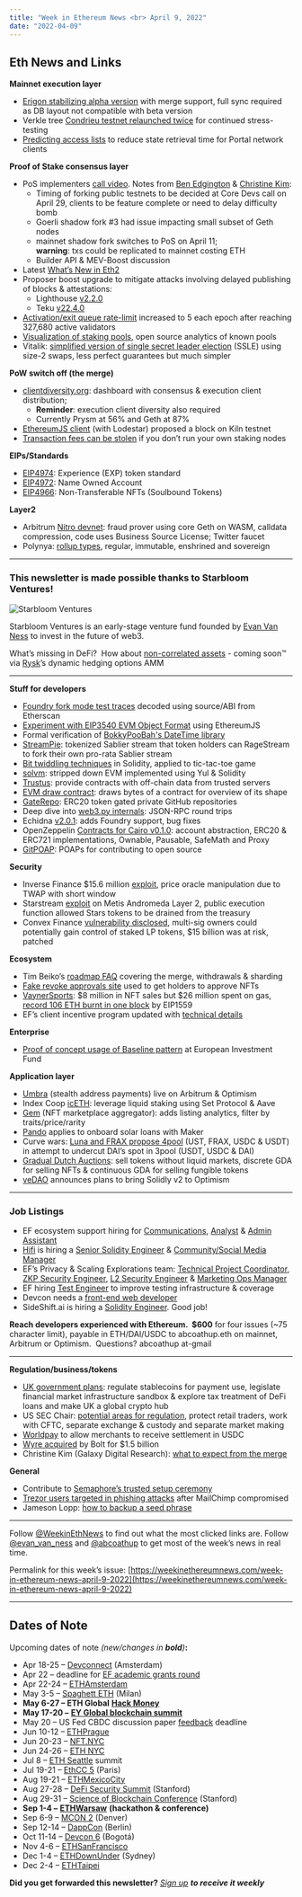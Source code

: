 ```yaml
---
title: "Week in Ethereum News <br> April 9, 2022"
date: "2022-04-09"
---
```


## **Eth News and Links**

**Mainnet execution layer**

- [Erigon stabilizing alpha version](https://twitter.com/erigoneth/status/1511664827839782916) with merge support, full sync required as DB layout not compatible with beta version
- Verkle tree [Condrieu testnet relaunched twice](https://notes.ethereum.org/@gballet/verkle-testnet-updates/%2Fs%2FSksmVxpb5) for continued stress-testing
- [Predicting access lists](https://ethresear.ch/t/predicting-access-list-a-potential-way-to-speed-up-the-evm-for-portal-clients/12355) to reduce state retrieval time for Portal network clients 

**Proof of Stake consensus layer**

- PoS implementers [call video](https://www.youtube.com/watch?v=rYWF7N8tS0g&t=25s). Notes from [Ben Edgington](https://hackmd.io/@benjaminion/H1U6EPnXq) & [Christine Kim](https://twitter.com/christine_dkim/status/1512100564586348549):
    - Timing of forking public testnets to be decided at Core Devs call on April 29, clients to be feature complete or need to delay difficulty bomb
    - Goerli shadow fork #3 had issue impacting small subset of Geth nodes
    - mainnet shadow fork switches to PoS on April 11;  
        **warning**: txs could be replicated to mainnet costing ETH
    - Builder API & MEV-Boost discussion
- Latest [What’s New in Eth2](https://hackmd.io/@benjaminion/eth2_news/https%3A%2F%2Fhackmd.io%2F%40benjaminion%2Fwnie2_220408)
- Proposer boost upgrade to mitigate attacks involving delayed publishing of blocks & attestations:
    - Lighthouse [v2.2.0](https://github.com/sigp/lighthouse/releases/tag/v2.2.0)
    - Teku [v22.4.0](https://github.com/ConsenSys/teku/releases/tag/22.4.0)
- [Activation/exit queue rate-limit](https://twitter.com/terencechain/status/1509923504841392129) increased to 5 each epoch after reaching 327,680 active validators
- [Visualization of staking pools](https://hackmd.io/vCxX0WgoQEW3dZ-k_oZgBg?view), open source analytics of known pools
- Vitalik: [simplified version of single secret leader election](https://ethresear.ch/t/simplified-ssle/12315) (SSLE) using size-2 swaps, less perfect guarantees but much simpler

**PoW switch off (the merge)**

- [clientdiversity.org](https://clientdiversity.org/): dashboard with consensus & execution client distribution;
    - **Reminder**: execution client diversity also required
    - Currently Prysm at 56% and Geth at 87%
- [EthereumJS client](https://twitter.com/efjavascript/status/1510176850873626627) (with Lodestar) proposed a block on Kiln testnet
- [Transaction fees can be stolen](https://www.symphonious.net/2022/04/09/exploring-eth2-stealing-inclusion-fees-from-public-beacon-nodes/) if you don’t run your own staking nodes

**EIPs/Standards**

- [EIP4974](https://github.com/ethereum/EIPs/blob/8e8709bfa55c6357e6022ca4f886a59f5dc7c148/EIPS/eip-4974.md): Experience (EXP) token standard
- [EIP4972](https://github.com/ethereum/EIPs/blob/30ca715aa9b0e4946f4b428f2bf03dc8ca283cab/EIPS/eip-4972.md): Name Owned Account
- [EIP4966](https://github.com/ethereum/EIPs/blob/9754700b44b8e63d5503b563d16c99a2552b8c2e/EIPS/eip-4966.md): Non-Transferable NFTs (Soulbound Tokens)

**Layer2**

- Arbitrum [Nitro devnet](https://medium.com/offchainlabs/its-nitro-time-86944693bf29): fraud prover using core Geth on WASM, calldata compression, code uses Business Source License; Twitter faucet
- Polynya: [rollup types](https://twitter.com/poiynya/status/1511623759786307586), regular, immutable, enshrined and sovereign

* * *

### **This newsletter is made possible thanks to Starbloom Ventures!**

![Starbloom Ventures](https://weekinethereumnews.com/wp-content/uploads/2021/11/Screenshot-from-2021-11-19-15-25-51.png)

[](https://cdn.substack.com/image/fetch/f_auto,q_auto:good,fl_progressive:steep/https%3A%2F%2Fbucketeer-e05bbc84-baa3-437e-9518-adb32be77984.s3.amazonaws.com%2Fpublic%2Fimages%2F9bf9946e-747e-4db0-b217-2e99b2b307af_613x313.png)

Starbloom Ventures is an early-stage venture fund founded by [Evan Van Ness](https://twitter.com/evan_van_ness) to invest in the future of web3. 

What’s missing in DeFi?  How about [non-correlated assets](https://medium.com/@rysk-finance/rysk-is-the-only-free-lunch-e4f832af0026) - coming soon™️ via [Rysk](https://www.rysk.finance/)’s dynamic hedging options AMM

* * *

**Stuff for developers**

- [Foundry fork mode test traces](https://twitter.com/gakonst/status/1512177380160274432) decoded using source/ABI from Etherscan
- [Experiment with EIP3540 EVM Object Format](https://twitter.com/EFJavaScript/status/1511656097932881921) using EthereumJS 
- Formal verification of [BokkyPooBah's DateTime library](https://github.com/Zellic/publications/tree/master/BokkyPooBahsDateTimeLibrary#readme)
- [StreamPie](https://github.com/ameensol/streampie#readme): tokenized Sablier stream that token holders can RageStream to fork their own pro-rata Sablier stream
- [Bit twiddling techniques](https://hackmd.io/@fiveoutofnine/Skl9eRbX9) in Solidity, applied to tic-tac-toe game
- [solvm](https://github.com/brockelmore/solvm#readme): stripped down EVM implemented using Yul & Solidity
- [Trustus](https://github.com/ZeframLou/trustus#readme): provide contracts with off-chain data from trusted servers
- [EVM draw contract](https://github.com/DanielVF/evm-contract-draw#readme): draws bytes of a contract for overview of its shape
- [GateRepo](https://github.com/anish-agnihotri/gaterepo#readme): ERC20 token gated private GitHub repositories
- Deep dive into [web3.py internals](https://snakecharmers.ethereum.org/web3py-internals-json-rpc-round-trips/): JSON-RPC round trips
- Echidna [v2.0.1](https://github.com/crytic/echidna/releases/tag/v2.0.1): adds Foundry support, bug fixes
- OpenZeppelin [Contracts for Cairo v0.1.0](https://blog.openzeppelin.com/announcing-openzeppelin-contracts-for-cairo/): account abstraction, ERC20 & ERC721 implementations, Ownable, Pausable, SafeMath and Proxy
- [GitPOAP](https://medium.com/gitpoap/gitpoap-is-live-ca736f33fa0b): POAPs for contributing to open source

**Security**

- Inverse Finance $15.6 million [exploit](https://medium.com/inverse-finance/inv-price-manipulation-incident-55ea0433f4fc), price oracle manipulation due to TWAP with short window
- Starstream [exploit](https://twitter.com/CertiKAlert/status/1512155452217479171) on Metis Andromeda Layer 2, public execution function allowed Stars tokens to be drained from the treasury
- Convex Finance [vulnerability disclosed](https://blog.openzeppelin.com/15-billion-rugpull-vulnerability-in-convex-finance-protocol-uncovered-and-resolved/), multi-sig owners could potentially gain control of staked LP tokens, $15 billion was at risk, patched

**Ecosystem**

- Tim Beiko’s [roadmap FAQ](https://github.com/timbeiko/eth-roadmap-faq) covering the merge, withdrawals & sharding
- [Fake revoke approvals site](https://twitter.com/0xquit/status/1511773105705783296) used to get holders to approve NFTs
- [VaynerSports](https://twitter.com/cr0sseth/status/1511446814196572161): $8 million in NFT sales but $26 million spent on gas, [record 106 ETH burnt in one block](https://twitter.com/ultrasoundmoney/status/1511433534036189184) by EIP1559
- EF’s client incentive program updated with [technical details](https://blog.ethereum.org/2021/12/13/client-incentive-program/) 

**Enterprise**

- [Proof of concept usage of Baseline pattern](https://medium.com/unibrightio/unibright-presents-study-on-the-usage-of-the-baseline-pattern-at-european-investment-fund-97376b1afc01) at European Investment Fund

**Application layer**

- [Umbra](https://www.scopelift.co/blog/umbra-launches-on-optimism-and-polygon) (stealth address payments) live on Arbitrum & Optimism
- Index Coop [icETH](https://indexcoop.com/blog/understanding-interest-compounding-eth-index-iceth): leverage liquid staking using Set Protocol & Aave
- [Gem](https://twitter.com/gemxyz/status/1512104464563515392) (NFT marketplace aggregator): adds listing analytics, filter by traits/price/rarity
- [Pando](https://forum.makerdao.com/t/mip73-pando-investment-grade-climate-assets-collateral-onboarding/14484) applies to onboard solar loans with Maker
- Curve wars: [Luna and FRAX propose 4pool](https://avgjoescrypto.substack.com/p/the-curve-wars-go-hot) (UST, FRAX, USDC & USDT) in attempt to undercut DAI’s spot in 3pool (USDT, USDC & DAI)
- [Gradual Dutch Auctions](https://www.paradigm.xyz/2022/04/gda): sell tokens without liquid markets, discrete GDA for selling NFTs & continuous GDA for selling fungible tokens
- [veDAO](https://medium.com/@vedao.alt/on-optimism-9d81f56bbdd3) announces plans to bring Solidly v2 to Optimism

* * *

### **Job Listings**

- EF ecosystem support hiring for [Communications](https://jobs.lever.co/ethereumfoundation/4b0c3305-cf03-4e33-9bfb-63e4ec6f3a68?lever-origin=applied&lever-source%5B%5D=Week%20in%20Ethereum), [Analyst](https://jobs.lever.co/ethereumfoundation/64361391-9a74-49ed-b37c-8ff35931430e?lever-origin=applied&lever-source%5B%5D=Week%20in%20Ethereum) & [Admin Assistant](https://jobs.lever.co/ethereumfoundation/5684f7ea-c3ad-4703-b86c-462964f49392?lever-origin=applied&lever-source%5B%5D=Week%20in%20Ethereum)
- [Hifi](http://hifi.finance/) is hiring a [Senior Solidity Engineer](https://bit.ly/3CMmbSe) & [Community/Social Media Manager](https://bit.ly/36q06g5)
- EF’s Privacy & Scaling Explorations team: [Technical Project Coordinator](https://jobs.lever.co/ethereumfoundation/78089bc2-125e-47de-af28-e162de149901?lever-origin=applied&lever-source%5B%5D=Week%20in%20Ethereum), [ZKP Security Engineer](https://jobs.lever.co/ethereumfoundation/b80cf733-9a8d-40f1-a85a-635acdc2b1b1?lever-origin=applied&lever-source%5B%5D=Week%20in%20Ethereum%20), [L2 Security Engineer](https://jobs.lever.co/ethereumfoundation/f3148457-ed1e-4659-941d-5f60b49427ca?lever-origin=applied&lever-source%5B%5D=Week%20in%20Ethereum) & [Marketing Ops Manager](https://jobs.lever.co/ethereumfoundation/7a831e7c-1a0d-4e7b-8291-072292e26c0e?lever-origin=applied&lever-source%5B%5D=Week%20in%20Ethereum%20&lever-source%5B%5D=Week%20in%20Ethereum%20)
- EF hiring [Test Engineer](https://jobs.lever.co/ethereumfoundation/e6d303e5-168d-447e-a596-e3c2b105ca3f?lever-source%5B%5D=Week%20in%20Ethereum%20) to improve testing infrastructure & coverage
- Devcon needs a [front-end web developer](https://ethereum.bamboohr.com/jobs/view.php?id=61&source=weekinethnews)
- SideShift.ai is hiring a [Solidity Engineer](https://sideshift.ai/jobs?utm_campaign=hiring&utm_source=weekinethnews). Good job!

**Reach developers experienced with Ethereum.  $600** for four issues (~75 character limit), payable in ETH/DAI/USDC to abcoathup.eth on mainnet, Arbitrum or Optimism.  Questions? abcoathup at-gmail

* * *

**Regulation/business/tokens**

- [UK government plans](https://www.gov.uk/government/news/government-sets-out-plan-to-make-uk-a-global-cryptoasset-technology-hub): regulate stablecoins for payment use, legislate financial market infrastructure sandbox & explore tax treatment of DeFi loans and make UK a global crypto hub
- US SEC Chair: [potential areas for regulation](https://www.axios.com/sec-head-has-four-new-questions-about-crypto-cfbd989f-1ab2-46d8-9cab-1662d03dac46.html), protect retail traders, work with CFTC, separate exchange & custody and separate market making 
- [Worldpay](https://www.circle.com/en/pressroom/worldpay-from-fis-becomes-first-global-merchant-acquirer-to-offer-direct-usdc-settlement-driving-digital-currency-adoption-to-businesses) to allow merchants to receive settlement in USDC
- [Wyre acquired](https://blog.sendwyre.com/setting-a-new-standard-bdc7842b9ba6) by Bolt for $1.5 billion
- Christine Kim (Galaxy Digital Research): [what to expect from the merge](https://docsend.com/view/padamxd8qsg56459)

**General**

- Contribute to [Semaphore’s trusted setup ceremony](https://twitter.com/PrivacyScaling/status/1511291645920219140)
- [Trezor users targeted in phishing attacks](https://blog.trezor.io/ongoing-phishing-attacks-on-trezor-users-edd840b17304) after MailChimp compromised
- Jameson Lopp: [how to backup a seed phrase](https://blog.lopp.net/how-to-back-up-a-seed-phrase/)

* * *

Follow [@WeekinEthNews](https://twitter.com/WeekInEthNews) to find out what the most clicked links are. Follow [@evan\_van\_ness](https://twitter.com/evan_van_ness) and [@abcoathup](https://twitter.com/abcoathup) to get most of the week’s news in real time.

Permalink for this week’s issue: [https://weekinethereumnews.com/week-in-ethereum-news-april-9-2022](https://weekinethereumnews.com/week-in-ethereum-news-april-9-2022)

* * *

## **Dates of Note**

Upcoming dates of note _(new/changes in_ **_bold_**_)_**:**

- Apr 18-25 – [Devconnect](https://devconnect.org/schedule) (Amsterdam)
- Apr 22 – deadline for [EF academic grants round](https://esp.ethereum.foundation/academic-grants)
- Apr 22-24 – [ETHAmsterdam](https://amsterdam.ethglobal.com/)
- May 3-5 – [Spaghett ETH](https://spaghett-eth.com/) (Milan)
- **May 6-27 – ETH Global** [**Hack Money**](https://defi.ethglobal.com/)
- **May 17-20 –** [**EY Global blockchain summit**](https://pub.ey.com/public/2021/2112/2112-3933703/blockchain-summit-2022/index.html)
- May 20 – US Fed CBDC discussion paper [feedback](https://www.federalreserve.gov/apps/forms/cbdc) deadline
- Jun 10-12 – [ETHPrague](https://ethprague.com/)
- Jun 20-23 – [NFT.NYC](https://www.nft.nyc/)
- Jun 24-26 – [ETH NYC](https://nyc.ethglobal.co/)
- Jul 8 – [ETH Seattle](https://2022.ethseattle.org/) summit
- Jul 19-21 – [EthCC 5](https://ethcc.io/) (Paris)
- Aug 19-21 – [ETHMexicoCity](https://ethglobal.medium.com/announcing-the-ethglobal-2022-season-51a7906bb3a4)
- Aug 27-28 – [DeFi Security Summit](https://defisecuritysummit.org/) (Stanford)
- Aug 29-31 – [Science of Blockchain Conference](https://cbr.stanford.edu/sbc22/) (Stanford)
- **Sep 1-4 –** [**ETHWarsaw**](https://ethwarsaw.dev) **(hackathon & conference)**
- Sep 6-9 – [MCON 2](https://www.mcon.fun/) (Denver)
- Sep 12-14 – [DappCon](https://www.dappcon.io/) (Berlin)
- Oct 11-14 – [Devcon 6](https://blog.ethereum.org/2022/02/18/colombia-in-2022-redux/) (Bogotá)
- Nov 4-6 – [ETHSanFrancisco](https://ethglobal.medium.com/announcing-the-ethglobal-2022-season-51a7906bb3a4)
- Dec 1-4 – [ETHDownUnder](https://ethdownunder.com/) (Sydney)
- Dec 2-4 – [ETHTaipei](https://ethglobal.medium.com/announcing-the-ethglobal-2022-season-51a7906bb3a4)

**Did you get forwarded this newsletter?** [_Sign up_](https://weekinethereum.substack.com/subscribe#about) **_to receive it weekly_**
